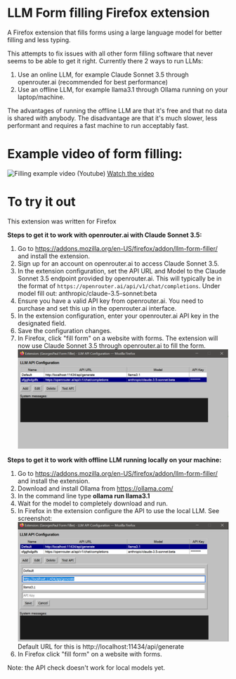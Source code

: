 # LLM Form filling Firefox extension
A Firefox extension that fills forms using a large language model for better filling and less typing. 

This attempts to fix issues with all other form filling software that never seems to be able to get it right. 
Currently there 2 ways to run LLMs: 
1. Use an online LLM, for example Claude Sonnet 3.5 through openrouter.ai (recommended for best performance)
2. Use an offline LLM, for example llama3.1 through Ollama running on your laptop/machine. 

The advantages of running the offline LLM are that it's free and that no data is shared with anybody. The disadvantage are that it's much slower, less performant and requires a fast machine to run acceptably fast. 

# Example video of form filling: 

![Filling example video (Youtube)](https://img.youtube.com/vi/RIxEZ4BZXlI/0.jpg)
[Watch the video](https://youtu.be/RIxEZ4BZXlI)


# To try it out
This extension was written for Firefox


**Steps to get it to work with openrouter.ai with Claude Sonnet 3.5:**
1. Go to https://addons.mozilla.org/en-US/firefox/addon/llm-form-filler/ and install the extension.
2. Sign up for an account on openrouter.ai to access Claude Sonnet 3.5.
3. In the extension configuration, set the API URL and Model to the Claude Sonnet 3.5 endpoint provided by openrouter.ai. This will typically be in the format of `https://openrouter.ai/api/v1/chat/completions`. Under model fill out: anthropic/claude-3.5-sonnet:beta
4. Ensure you have a valid API key from openrouter.ai. You need to purchase and set this up in the openrouter.ai interface.
5. In the extension configuration, enter your openrouter.ai API key in the designated field.
6. Save the configuration changes. 
7. In Firefox, click "fill form" on a website with forms. The extension will now use Claude Sonnet 3.5 through openrouter.ai to fill the form.
![Screenshot of the extension configuration for openrouter.ai with Claude Sonnet 3.5](/screenies/openrouterconfig.png)

**Steps to get it to work with offline LLM running locally on your machine:**
1. Go to https://addons.mozilla.org/en-US/firefox/addon/llm-form-filler/ and install the extension. 
2. Download and install Ollama from https://ollama.com/
3. In the command line type **ollama run llama3.1**
4. Wait for the model to completely download and run.
5. In Firefox in the extension configure the API to use the local LLM. See screenshot:
![Screenshot of the extension configuration for local LLM](/screenies/ollamaconfig.png) Default URL for this is http://localhost:11434/api/generate 
6. In Firefox click "fill form" on a website with forms.

Note: the API check doesn't work for local models yet. 

